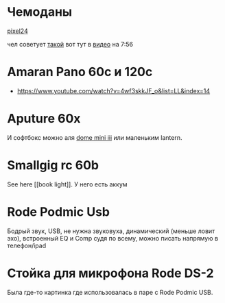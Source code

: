 # Чемоданы

[pixel24](https://pixel24.ru/vcd-110/catalog.html?Product_page=1Product_page=1&Product%5Bmin_price%5D=0&Product%5Bmax_price%5D=124290&Product%5Bnew_product_filter%5D=0&Product%5Bpreorder_product_filter%5D=0&Product%5Bdiscount_product_filter%5D=0&Product%5Bhas_shares_product_filter%5D=0&Product%5Bcharacteristics%5D%5B3500%5D%5B%5D=%D1%87%D0%B5%D0%BC%D0%BE%D0%B4%D0%B0%D0%BD&Product%5Bcharacteristics%5D%5B3504%5D%5Bmin%5D=0&Product%5Bcharacteristics%5D%5B3504%5D%5Bmax%5D=17430)

чел советует [такой](https://pixel24.ru/catalog/view/id/53393?utm_source=eLama-yandex&utm_medium=cpc&utm_campaign=eLama+|+%D0%A2%D0%BE%D0%B2%D0%B0%D1%80%D0%BD%D0%B0%D1%8F+%D0%95%D0%9F%D0%9A+|+%D0%A4%D0%B8%D0%B4+%D0%AF%D0%BD%D0%B4%D0%B5%D0%BA%D1%81+%D0%9C%D0%B0%D1%80%D0%BA%D0%B5%D1%82+|+%D0%A0%D0%A4&utm_content=cid|109616852|gid|5434020143|aid|1839141272515254877|adp|no|dvc|desktop|pid|51185120306|rid|51185120306|did|51185120306|pos|premium1|adn|search|crid|0|&etext=2202.AKaJLTjaNYB1kdlqREXgJv5oNPWDtN7MdBvuzNIbcK56a2hmamdlYnlkcmR0c2Rp.7cb2a084b8e3abf5e4c1d97c1674f9783156ab29) вот тут в [видео](https://www.youtube.com/watch?v=N-o1pOaiQ8M&t=320s) на 7:56

# Amaran Pano 60c и 120с

- https://www.youtube.com/watch?v=4wf3skkJF_o&list=LL&index=14

# Aputure 60x
И софтбокс можно аля [dome mini iii](https://kremlinstore.ru/product/30175/) или маленьким lantern.

# Smallgig rc 60b

See here [[book light]]. У него есть аккум

# Rode Podmic Usb

Бодрый звук, USB, не нужна звуковуха, динамический (меньше ловит эхо), встроенный EQ и Comp судя по всему, можно писать напрямую в телефон/ipad

# Стойка для микрофона Rode DS-2

Была где-то картинка где использовалась в паре с Rode Podmic USB.
